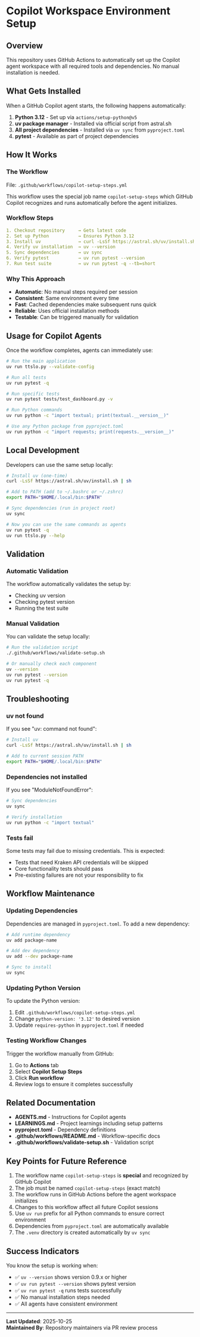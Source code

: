# Copilot Workspace Environment Setup

## Overview

This repository uses GitHub Actions to automatically set up the Copilot agent workspace with all required tools and dependencies. No manual installation is needed.

## What Gets Installed

When a GitHub Copilot agent starts, the following happens automatically:

1. **Python 3.12** - Set up via `actions/setup-python@v5`
2. **uv package manager** - Installed via official script from astral.sh
3. **All project dependencies** - Installed via `uv sync` from `pyproject.toml`
4. **pytest** - Available as part of project dependencies

## How It Works

### The Workflow

File: `.github/workflows/copilot-setup-steps.yml`

This workflow uses the special job name `copilot-setup-steps` which GitHub Copilot recognizes and runs automatically before the agent initializes.

### Workflow Steps

```yaml
1. Checkout repository     → Gets latest code
2. Set up Python           → Ensures Python 3.12
3. Install uv              → curl -LsSf https://astral.sh/uv/install.sh | sh
4. Verify uv installation  → uv --version
5. Sync dependencies       → uv sync
6. Verify pytest           → uv run pytest --version
7. Run test suite          → uv run pytest -q --tb=short
```

### Why This Approach

- **Automatic**: No manual steps required per session
- **Consistent**: Same environment every time
- **Fast**: Cached dependencies make subsequent runs quick
- **Reliable**: Uses official installation methods
- **Testable**: Can be triggered manually for validation

## Usage for Copilot Agents

Once the workflow completes, agents can immediately use:

```bash
# Run the main application
uv run ttslo.py --validate-config

# Run all tests
uv run pytest -q

# Run specific tests
uv run pytest tests/test_dashboard.py -v

# Run Python commands
uv run python -c "import textual; print(textual.__version__)"

# Use any Python package from pyproject.toml
uv run python -c "import requests; print(requests.__version__)"
```

## Local Development

Developers can use the same setup locally:

```bash
# Install uv (one-time)
curl -LsSf https://astral.sh/uv/install.sh | sh

# Add to PATH (add to ~/.bashrc or ~/.zshrc)
export PATH="$HOME/.local/bin:$PATH"

# Sync dependencies (run in project root)
uv sync

# Now you can use the same commands as agents
uv run pytest -q
uv run ttslo.py --help
```

## Validation

### Automatic Validation

The workflow automatically validates the setup by:
- Checking uv version
- Checking pytest version  
- Running the test suite

### Manual Validation

You can validate the setup locally:

```bash
# Run the validation script
./.github/workflows/validate-setup.sh

# Or manually check each component
uv --version
uv run pytest --version
uv run pytest -q
```

## Troubleshooting

### uv not found

If you see "uv: command not found":

```bash
# Install uv
curl -LsSf https://astral.sh/uv/install.sh | sh

# Add to current session PATH
export PATH="$HOME/.local/bin:$PATH"
```

### Dependencies not installed

If you see "ModuleNotFoundError":

```bash
# Sync dependencies
uv sync

# Verify installation
uv run python -c "import textual"
```

### Tests fail

Some tests may fail due to missing credentials. This is expected:
- Tests that need Kraken API credentials will be skipped
- Core functionality tests should pass
- Pre-existing failures are not your responsibility to fix

## Workflow Maintenance

### Updating Dependencies

Dependencies are managed in `pyproject.toml`. To add a new dependency:

```bash
# Add runtime dependency
uv add package-name

# Add dev dependency  
uv add --dev package-name

# Sync to install
uv sync
```

### Updating Python Version

To update the Python version:

1. Edit `.github/workflows/copilot-setup-steps.yml`
2. Change `python-version: '3.12'` to desired version
3. Update `requires-python` in `pyproject.toml` if needed

### Testing Workflow Changes

Trigger the workflow manually from GitHub:

1. Go to **Actions** tab
2. Select **Copilot Setup Steps**
3. Click **Run workflow**
4. Review logs to ensure it completes successfully

## Related Documentation

- **AGENTS.md** - Instructions for Copilot agents
- **LEARNINGS.md** - Project learnings including setup patterns
- **pyproject.toml** - Dependency definitions
- **.github/workflows/README.md** - Workflow-specific docs
- **.github/workflows/validate-setup.sh** - Validation script

## Key Points for Future Reference

1. The workflow name `copilot-setup-steps` is **special** and recognized by GitHub Copilot
2. The job must be named `copilot-setup-steps` (exact match)
3. The workflow runs in GitHub Actions before the agent workspace initializes
4. Changes to this workflow affect all future Copilot sessions
5. Use `uv run` prefix for all Python commands to ensure correct environment
6. Dependencies from `pyproject.toml` are automatically available
7. The `.venv` directory is created automatically by `uv sync`

## Success Indicators

You know the setup is working when:

- ✅ `uv --version` shows version 0.9.x or higher
- ✅ `uv run pytest --version` shows pytest version
- ✅ `uv run pytest -q` runs tests successfully
- ✅ No manual installation steps needed
- ✅ All agents have consistent environment

---

**Last Updated**: 2025-10-25  
**Maintained By**: Repository maintainers via PR review process

